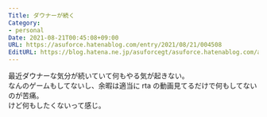 ```yaml
---
Title: ダウナーが続く
Category:
- personal
Date: 2021-08-21T00:45:08+09:00
URL: https://asuforce.hatenablog.com/entry/2021/08/21/004508
EditURL: https://blog.hatena.ne.jp/asuforcegt/asuforce.hatenablog.com/atom/entry/26006613799456341
---
```


最近ダウナーな気分が続いていて何もやる気が起きない。  
なんのゲームもしてないし、余暇は適当に rta の動画見てるだけで何もしてないのが苦痛。  
けど何もしたくないって感じ。
